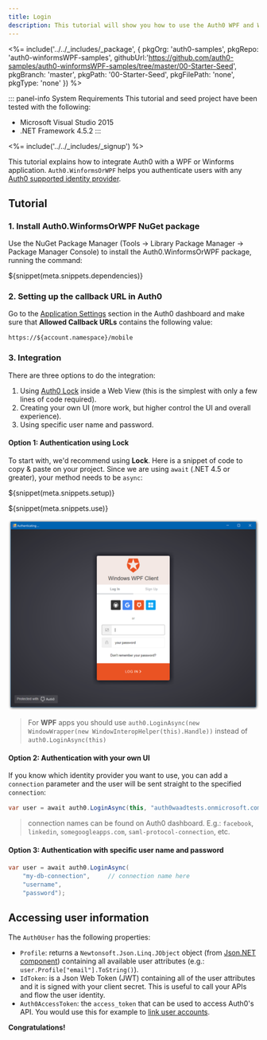 ```yaml
---
title: Login
description: This tutorial will show you how to use the Auth0 WPF and Winforms SDK to add authentication and authorization to your app.
---
```


<%= include('../../_includes/_package', {
  pkgOrg: 'auth0-samples',
  pkgRepo: 'auth0-winformsWPF-samples',
  githubUrl:'https://github.com/auth0-samples/auth0-winformsWPF-samples/tree/master/00-Starter-Seed',
  pkgBranch: 'master',
  pkgPath: '00-Starter-Seed',
  pkgFilePath: 'none',
  pkgType: 'none'
}) %>

::: panel-info System Requirements
This tutorial and seed project have been tested with the following:
* Microsoft Visual Studio 2015
* .NET Framework 4.5.2
:::

<%= include('../../_includes/_signup') %>

This tutorial explains how to integrate Auth0 with a WPF or Winforms application. `Auth0.WinformsOrWPF` helps you authenticate users with any [Auth0 supported identity provider](/identityproviders).

## Tutorial

### 1. Install Auth0.WinformsOrWPF NuGet package

Use the NuGet Package Manager (Tools -> Library Package Manager -> Package Manager Console) to install the Auth0.WinformsOrWPF package, running the command:

${snippet(meta.snippets.dependencies)}

### 2. Setting up the callback URL in Auth0

<div class="setup-callback">
<p>Go to the <a href="${uiAppSettingsURL}">Application Settings</a> section in the Auth0 dashboard and make sure that <strong>Allowed Callback URLs</strong> contains the following value:</p>

<pre><code>https://${account.namespace}/mobile</pre></code>
</div>

### 3. Integration
There are three options to do the integration:

1. Using [Auth0 Lock](/lock) inside a Web View (this is the simplest with only a few lines of code required).
2. Creating your own UI (more work, but higher control the UI and overall experience).
3. Using specific user name and password.

#### Option 1: Authentication using Lock

To start with, we'd recommend using __Lock__. Here is a snippet of code to copy & paste on your project.
Since we are using `await` (.NET 4.5 or greater), your method needs to be `async`:

${snippet(meta.snippets.setup)}

${snippet(meta.snippets.use)}

![](/media/articles/native-platforms/wpf-winforms/wpf-winforms-step1.png)

> For __WPF__ apps you should use `auth0.LoginAsync(new WindowWrapper(new WindowInteropHelper(this).Handle))` instead of `auth0.LoginAsync(this)`

#### Option 2: Authentication with your own UI

If you know which identity provider you want to use, you can add a `connection` parameter and the user will be sent straight to the specified `connection`:

```cs
var user = await auth0.LoginAsync(this, "auth0waadtests.onmicrosoft.com") // connection name here
```

> connection names can be found on Auth0 dashboard. E.g.: `facebook`, `linkedin`, `somegoogleapps.com`, `saml-protocol-connection`, etc.

#### Option 3: Authentication with specific user name and password

```cs
var user = await auth0.LoginAsync(
	"my-db-connection", 	// connection name here
	"username",
	"password");
```

## Accessing user information

The `Auth0User` has the following properties:

* `Profile`: returns a `Newtonsoft.Json.Linq.JObject` object (from [Json.NET component](http://components.xamarin.com/view/json.net/)) containing all available user attributes (e.g.: `user.Profile["email"].ToString()`).
* `IdToken`: is a Json Web Token (JWT) containing all of the user attributes and it is signed with your client secret. This is useful to call your APIs and flow the user identity.
* `Auth0AccessToken`: the `access_token` that can be used to access Auth0's API. You would use this for example to [link user accounts](/link-accounts).


**Congratulations!**
